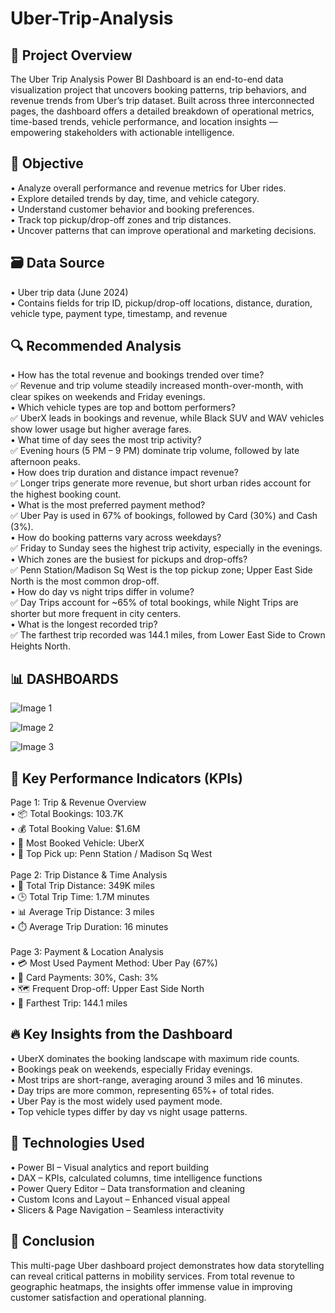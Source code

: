 # Uber-Trip-Analysis
## 📌 Project Overview
The Uber Trip Analysis Power BI Dashboard is an end-to-end data visualization project that uncovers booking patterns, trip behaviors, and revenue trends from Uber’s trip dataset. Built across three interconnected pages, the dashboard offers a detailed breakdown of operational metrics, time-based trends, vehicle performance, and location insights — empowering stakeholders with actionable intelligence.

## 🎯 Objective
• Analyze overall performance and revenue metrics for Uber rides.<br>
• Explore detailed trends by day, time, and vehicle category.<br>
• Understand customer behavior and booking preferences.<br>
• Track top pickup/drop-off zones and trip distances.<br>
• Uncover patterns that can improve operational and marketing decisions.<br>

## 🗃 Data Source
• Uber trip data (June 2024)<br>
• Contains fields for trip ID, pickup/drop-off locations, distance, duration, vehicle type, payment type, timestamp, and revenue<br>
	
## 🔍 Recommended Analysis
• How has the total revenue and bookings trended over time?<br>
✅ Revenue and trip volume steadily increased month-over-month, with clear spikes on weekends and Friday evenings.<br>
• Which vehicle types are top and bottom performers?<br>
✅ UberX leads in bookings and revenue, while Black SUV and WAV vehicles show lower usage but higher average fares.<br>
• What time of day sees the most trip activity?<br>
✅ Evening hours (5 PM – 9 PM) dominate trip volume, followed by late afternoon peaks.<br>
• How does trip duration and distance impact revenue?<br>
✅ Longer trips generate more revenue, but short urban rides account for the highest booking count.<br>
• What is the most preferred payment method?<br>
✅ Uber Pay is used in 67% of bookings, followed by Card (30%) and Cash (3%).<br>
• How do booking patterns vary across weekdays?<br>
✅ Friday to Sunday sees the highest trip activity, especially in the evenings.<br>
• Which zones are the busiest for pickups and drop-offs?<br>
✅ Penn Station/Madison Sq West is the top pickup zone; Upper East Side North is the most common drop-off.<br>
• How do day vs night trips differ in volume?<br>
✅ Day Trips account for ~65% of total bookings, while Night Trips are shorter but more frequent in city centers.<br>
• What is the longest recorded trip?<br>
✅ The farthest trip recorded was 144.1 miles, from Lower East Side to Crown Heights North.<br>

## 📊 DASHBOARDS
![Image 1](https://github.com/user-attachments/assets/ea5e0af7-b9c9-4bdd-9fd2-44ec90a55baf)

![Image 2](https://github.com/user-attachments/assets/6d651ba3-e9dc-4fe7-8087-0632855f6463)

![Image 3](https://github.com/user-attachments/assets/8b31f3f5-3102-4ccf-a35a-93674fae7337)

## 📌 Key Performance Indicators (KPIs)<br>
Page 1: Trip & Revenue Overview<br>
	• 📦 Total Bookings: 103.7K<br>
	• 💰 Total Booking Value: $1.6M<br>
	• 🚗 Most Booked Vehicle: UberX<br>
	• 📍 Top Pick up: Penn Station / Madison Sq West<br><br>
Page 2: Trip Distance & Time Analysis<br>
	• 📏 Total Trip Distance: 349K miles<br>
	• 🕒 Total Trip Time: 1.7M minutes<br>
	• 📊 Average Trip Distance: 3 miles<br>
	• ⏱️ Average Trip Duration: 16 minutes<br><br>
Page 3: Payment & Location Analysis<br>
	• 💳 Most Used Payment Method: Uber Pay (67%)<br>
	• 🔁 Card Payments: 30%, Cash: 3%<br>
	• 🗺️ Frequent Drop-off: Upper East Side North<br>
	• 🚕 Farthest Trip: 144.1 miles<br>
	

## 🔥 Key Insights from the Dashboard
• UberX dominates the booking landscape with maximum ride counts.<br>
• Bookings peak on weekends, especially Friday evenings.<br>
• Most trips are short-range, averaging around 3 miles and 16 minutes.<br>
• Day trips are more common, representing 65%+ of total rides.<br>
• Uber Pay is the most widely used payment mode.<br>
• Top vehicle types differ by day vs night usage patterns.<br>

## 📌 Technologies Used
• Power BI – Visual analytics and report building<br>
• DAX – KPIs, calculated columns, time intelligence functions<br>
• Power Query Editor – Data transformation and cleaning<br>
• Custom Icons and Layout – Enhanced visual appeal<br>
• Slicers & Page Navigation – Seamless interactivity<br>

## 🎯 Conclusion
This multi-page Uber dashboard project demonstrates how data storytelling can reveal critical patterns in mobility services. From total revenue to geographic heatmaps, the insights offer immense value in improving customer satisfaction and operational planning.

